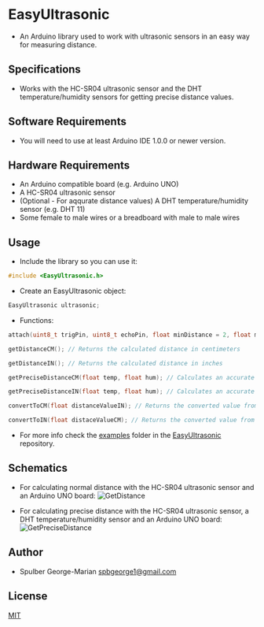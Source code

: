 # EasyUltrasonic
- An Arduino library used to work with ultrasonic sensors in an easy way for measuring distance.

## Specifications
- Works with the HC-SR04 ultrasonic sensor and the DHT temperature/humidity sensors for getting precise distance values.

## Software Requirements
- You will need to use at least Arduino IDE 1.0.0 or newer version.

## Hardware Requirements
- An Arduino compatible board (e.g. Arduino UNO)
- A HC-SR04 ultrasonic sensor
- (Optional - For aqqurate distance values) A DHT temperature/humidity sensor (e.g. DHT 11)
- Some female to male wires or a breadboard with male to male wires

## Usage

- Include the library so you can use it:

```c++
#include <EasyUltrasonic.h>
```

- Create an EasyUltrasonic object:

```c++
EasyUltrasonic ultrasonic;
```

- Functions:

```c++
attach(uint8_t trigPin, uint8_t echoPin, float minDistance = 2, float maxDistance = 400); // Sets the sensor pins as output/input

getDistanceCM(); // Returns the calculated distance in centimeters

getDistanceIN(); // Returns the calculated distance in inches

getPreciseDistanceCM(float temp, float hum); // Calculates an accurate distance by knowing the temperature and humidity of the environment and  returns the calculated distance in centimeters

getPreciseDistanceIN(float temp, float hum); // Calculates an accurate distance by knowing the temperature and humidity of the environment and returns the calculated distance in inches

convertToCM(float distanceValueIN); // Returns the converted value from inches to centimeters

convertToIN(float distaceValueCM); // Returns the converted value from centimeters to inches
```

- For more info check the [examples](https://github.com/SpulberGeorge/EasyUltrasonic/tree/main/examples) folder in the [EasyUltrasonic](https://github.com/SpulberGeorge/EasyUltrasonic) repository.

## Schematics
- For calculating normal distance with the HC-SR04 ultrasonic sensor and an Arduino UNO board:
![GetDistance](https://user-images.githubusercontent.com/79027106/184158290-fca1cd09-e46c-466e-871c-dc4c8db26c3b.png)

- For calculating precise distance with the HC-SR04 ultrasonic sensor, a DHT temperature/humidity sensor and an Arduino UNO board:
![GetPreciseDistance](https://user-images.githubusercontent.com/79027106/184159341-1e60d5d1-b768-4215-96f0-0874e9be5745.jpg)

## Author
- Spulber George-Marian spbgeorge1@gmail.com

## License
[MIT](https://choosealicense.com/licenses/mit/)

